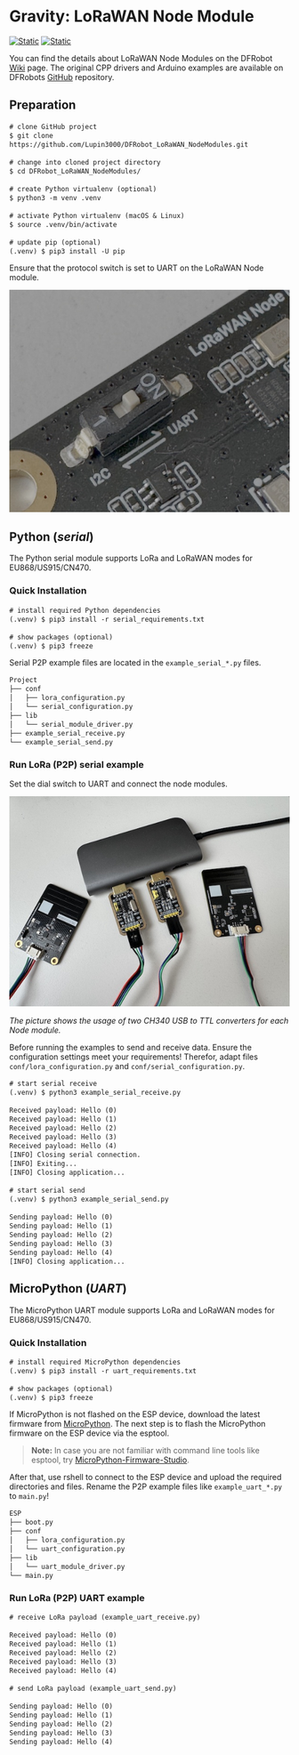 # Gravity: LoRaWAN Node Module 

[![Static](https://img.shields.io/badge/python-==3.12.2-green)](https://python.org)
[![Static](https://img.shields.io/badge/MicroPython-==1.25.0-green)](https://micropython.org)

You can find the details about LoRaWAN Node Modules on the DFRobot [Wiki](https://wiki.dfrobot.com/SKU_DFR1115-868_Gravity_LoRaWAN_Node_Module_EU868) page. The original CPP drivers and Arduino examples are available on DFRobots [GitHub](https://github.com/cdjq/DFRobot_LWNode) repository.

## Preparation

```shell
# clone GitHub project
$ git clone https://github.com/Lupin3000/DFRobot_LoRaWAN_NodeModules.git

# change into cloned project directory
$ cd DFRobot_LoRaWAN_NodeModules/

# create Python virtualenv (optional)
$ python3 -m venv .venv

# activate Python virtualenv (macOS & Linux)
$ source .venv/bin/activate

# update pip (optional)
(.venv) $ pip3 install -U pip
```

Ensure that the protocol switch is set to UART on the LoRaWAN Node module.

![i2c_uart_switch.jpg](img/i2c_uart_switch.jpg)

## Python (_serial_)

The Python serial module supports LoRa and LoRaWAN modes for EU868/US915/CN470.

### Quick Installation

```shell
# install required Python dependencies
(.venv) $ pip3 install -r serial_requirements.txt

# show packages (optional)
(.venv) $ pip3 freeze
```

Serial P2P example files are located in the `example_serial_*.py` files.

```
Project
├── conf
│   ├── lora_configuration.py
│   └── serial_configuration.py
├── lib
│   └── serial_module_driver.py
├── example_serial_receive.py
└── example_serial_send.py
```

### Run LoRa (P2P) serial example

Set the dial switch to UART and connect the node modules.

![serial connection example](img/serial_connection.jpg)

_The picture shows the usage of two CH340 USB to TTL converters for each Node module._

Before running the examples to send and receive data. Ensure the configuration settings meet your requirements! Therefor, adapt files `conf/lora_configuration.py` and `conf/serial_configuration.py`.

```shell
# start serial receive
(.venv) $ python3 example_serial_receive.py

Received payload: Hello (0)
Received payload: Hello (1)
Received payload: Hello (2)
Received payload: Hello (3)
Received payload: Hello (4)
[INFO] Closing serial connection.
[INFO] Exiting...
[INFO] Closing application...

# start serial send
(.venv) $ python3 example_serial_send.py

Sending payload: Hello (0)
Sending payload: Hello (1)
Sending payload: Hello (2)
Sending payload: Hello (3)
Sending payload: Hello (4)
[INFO] Closing application...
```

## MicroPython (_UART_)

The MicroPython UART module supports LoRa and LoRaWAN modes for EU868/US915/CN470.

### Quick Installation

```shell
# install required MicroPython dependencies
(.venv) $ pip3 install -r uart_requirements.txt

# show packages (optional)
(.venv) $ pip3 freeze
```

If MicroPython is not flashed on the ESP device, download the latest firmware from [MicroPython](https://micropython.org/download/). The next step is to flash the MicroPython firmware on the ESP device via the esptool.

> **Note:** In case you are not familiar with command line tools like esptool, try [MicroPython-Firmware-Studio](https://github.com/Lupin3000/MicroPython-Firmware-Studio).

After that, use rshell to connect to the ESP device and upload the required directories and files. Rename the P2P example files like `example_uart_*.py` to `main.py`!

```
ESP
├── boot.py
├── conf
│   ├── lora_configuration.py
│   └── uart_configuration.py
├── lib
│   └── uart_module_driver.py
└── main.py
```

### Run LoRa (P2P) UART example

```
# receive LoRa payload (example_uart_receive.py)

Received payload: Hello (0)
Received payload: Hello (1)
Received payload: Hello (2)
Received payload: Hello (3)
Received payload: Hello (4)

# send LoRa payload (example_uart_send.py)

Sending payload: Hello (0)
Sending payload: Hello (1)
Sending payload: Hello (2)
Sending payload: Hello (3)
Sending payload: Hello (4)
```
